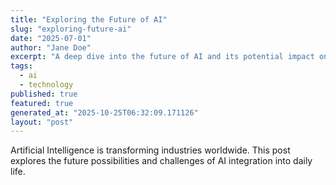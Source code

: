 ```yaml
---
title: "Exploring the Future of AI"
slug: "exploring-future-ai"
date: "2025-07-01"
author: "Jane Doe"
excerpt: "A deep dive into the future of AI and its potential impact on various sectors."
tags:
  - ai
  - technology
published: true
featured: true
generated_at: "2025-10-25T06:32:09.171126"
layout: "post"
---
```


Artificial Intelligence is transforming industries worldwide. This post explores the future possibilities and challenges of AI integration into daily life.